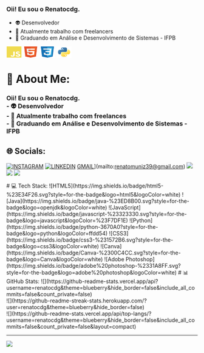 ### Oii! Eu sou o Renatocdg.
- 👽 Desenvolvedor
- 🔭 Atualmente trabalho com freelancers
- 🌱 Graduando em Análise e Desenvolvimento de Sistemas - IFPB
<div style="display: inline_block">
  <img align="center" alt="Renatocdg-Js" height="30" width="40" src="https://raw.githubusercontent.com/devicons/devicon/master/icons/javascript/javascript-plain.svg">
  <img align="center" alt="Renatocdg-HTML" height="30" width="40" src="https://raw.githubusercontent.com/devicons/devicon/master/icons/html5/html5-original.svg">
  <img align="center" alt="Renatocdg-CSS" height="30" width="40" src="https://raw.githubusercontent.com/devicons/devicon/master/icons/css3/css3-original.svg">
  <img align="center" alt="Renatocdg-Python" height="30" width="40" src="https://raw.githubusercontent.com/devicons/devicon/master/icons/python/python-original.svg">
</div>
<div> 

# 💫 About Me:
### Oii! Eu sou o Renatocdg.<br>- 👽 Desenvolvedor<br>- 🔭 Atualmente trabalho com freelances<br>- 🌱 Graduando em Análise e Desenvolvimento de Sistemas - IFPB


## 🌐 Socials:
[![INSTAGRAM](https://img.shields.io/badge/Instagram-%23E4405F.svg?logo=Instagram&logoColor=white)](https://instagram.com/https://instagram.com/renatoocdg) [![LINKEDIN](https://img.shields.io/badge/LinkedIn-%230077B5.svg?logo=linkedin&logoColor=white)](https://linkedin.com/in/https://www.linkedin.com/in/renatomunizz)
[GMAIL](https://img.shields.io/badge/-Gmail-%23333?style=for-the-badge&logo=gmail&logoColor=white)](mailto:renatomuniz39@gmail.com)
<a href="https://instagram.com/renatoocdg" target="_blank"><img src="https://img.shields.io/badge/-Instagram-%23E4405F?style=for-the-badge&logo=instagram&logoColor=white" target="_blank"></a>
  <a href = "mailto:renatomuniz39@gmail.com"><img src="https://img.shields.io/badge/-Gmail-%23333?style=for-the-badge&logo=gmail&logoColor=white" target="_blank"></a>
  <a href="https://www.linkedin.com/in/renatomunizz" target="_blank"><img src="https://img.shields.io/badge/-LinkedIn-%230077B5?style=for-the-badge&logo=linkedin&logoColor=white" target="_blank"></a> 
</div>
# 💻 Tech Stack:
![HTML5](https://img.shields.io/badge/html5-%23E34F26.svg?style=for-the-badge&logo=html5&logoColor=white) ![Java](https://img.shields.io/badge/java-%23ED8B00.svg?style=for-the-badge&logo=openjdk&logoColor=white) ![JavaScript](https://img.shields.io/badge/javascript-%23323330.svg?style=for-the-badge&logo=javascript&logoColor=%23F7DF1E) ![Python](https://img.shields.io/badge/python-3670A0?style=for-the-badge&logo=python&logoColor=ffdd54) ![CSS3](https://img.shields.io/badge/css3-%231572B6.svg?style=for-the-badge&logo=css3&logoColor=white) ![Canva](https://img.shields.io/badge/Canva-%2300C4CC.svg?style=for-the-badge&logo=Canva&logoColor=white) ![Adobe Photoshop](https://img.shields.io/badge/adobe%20photoshop-%2331A8FF.svg?style=for-the-badge&logo=adobe%20photoshop&logoColor=white)
# 📊 GitHub Stats:
![](https://github-readme-stats.vercel.app/api?username=renatocdg&theme=blueberry&hide_border=false&include_all_commits=false&count_private=false)<br/>
![](https://github-readme-streak-stats.herokuapp.com/?user=renatocdg&theme=blueberry&hide_border=false)<br/>
![](https://github-readme-stats.vercel.app/api/top-langs/?username=renatocdg&theme=blueberry&hide_border=false&include_all_commits=false&count_private=false&layout=compact)

---
[![](https://visitcount.itsvg.in/api?id=renatocdg&icon=0&color=0)](https://visitcount.itsvg.in)
